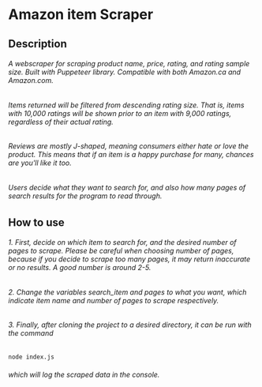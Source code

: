 # Amazon item Scraper


## Description
###### A webscraper for scraping product name, price, rating, and rating sample size. Built with Puppeteer library. Compatible with both Amazon.ca and Amazon.com.

###### Items returned will be filtered from descending rating size. That is, items with 10,000 ratings will be shown prior to an item with 9,000 ratings, regardless of their actual rating.

###### Reviews are mostly J-shaped, meaning consumers either *hate* or *love* the product. This means that if an item is a happy purchase for many, chances are you'll like it too.

###### Users decide what they want to search for, and also how many pages of search results for the program to read through.

## How to use
###### 1. First, decide on which item to search for, and the desired number of pages to scrape. Please be careful when choosing number of pages, because if you decide to scrape too many pages, it may return inaccurate or no results. A good number is around 2-5.
###### 2. Change the variables *search_item* and *pages* to what you want, which indicate item name and number of pages to scrape respectively.


###### 3. Finally, after cloning the project to a desired directory, it can be run with the command 
```
node index.js
```
###### which will log the scraped data in the console.

